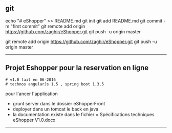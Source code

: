 ##  git 
echo "# eShopper" >> README.md
git init
git add README.md
git commit -m "first commit"
git remote add origin https://github.com/zaghir/eShopper.git
git push -u origin master

git remote add origin https://github.com/zaghir/eShopper.git
git push -u origin master

------------------------------------------------------------------

## Projet Eshopper pour la reservation en ligne 
	# v1.0 fait en 06-2016
	# technos angularJs 1.5 , spring boot 1.3.5
pour l'ancer l'application 
 - grunt server dans le dossier eShopperFront
 - deployer dans un tomcat le back en java 
 - la documentation existe dans le fichier = Spécifications techniques eShopper V1.0.docx
------------------------------------------------------------------

